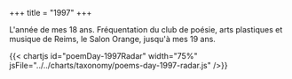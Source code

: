 +++
title = "1997"
+++

L'année de mes 18 ans. Fréquentation du club de poésie, arts plastiques et musique de Reims, le Salon Orange, jusqu'à mes 19 ans.

{{< chartjs id="poemDay-1997Radar" width="75%" jsFile="../../charts/taxonomy/poems-day-1997-radar.js" />}}